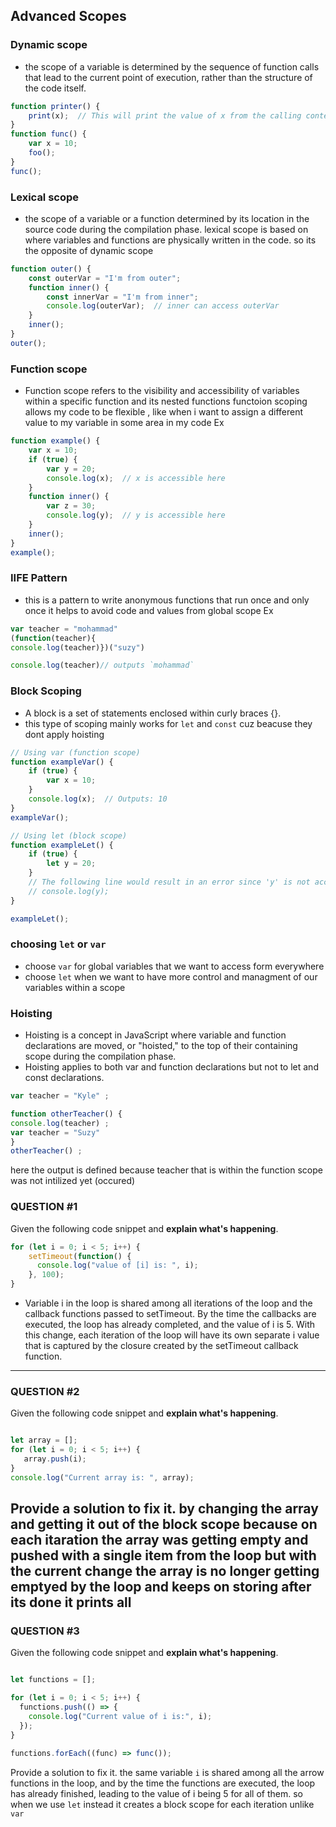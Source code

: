 ## Advanced Scopes

### Dynamic scope
- the scope of a variable is determined by the sequence of function calls that lead to the current point of execution, rather than the structure of the code itself.
```javascript
function printer() {
    print(x);  // This will print the value of x from the calling context, not the definition context. when its being called 
}
function func() {
    var x = 10;
    foo();
}
func();

```
### Lexical scope 
- the scope of a variable or a function determined by its location in the source code during the compilation phase. lexical scope is based on where variables and functions are physically written in the code. so its the opposite of dynamic scope
```javascript
function outer() {
    const outerVar = "I'm from outer";
    function inner() {
        const innerVar = "I'm from inner";
        console.log(outerVar);  // inner can access outerVar
    }
    inner();
}
outer();
```
### Function scope
- Function scope refers to the visibility and accessibility of variables within a specific function and its nested functions
functoion scoping allows my code to be flexible , like when i want to assign a different value to my variable in some area in my code
Ex 
```javascript
function example() {
    var x = 10;
    if (true) {
        var y = 20;
        console.log(x);  // x is accessible here
    }
    function inner() {
        var z = 30;
        console.log(y);  // y is accessible here
    }
    inner();
}
example();
```
### IIFE Pattern
- this is a pattern to write anonymous functions that run once and only once 
it helps to avoid code and values from global scope
Ex 
```javascript
var teacher = "mohammad"
(function(teacher){
console.log(teacher)})("suzy")

console.log(teacher)// outputs `mohammad` 
```
### Block Scoping 
- A block is a set of statements enclosed within curly braces {}.
- this type of scoping mainly works for `let` and `const` cuz beacuse they dont apply hoisting
```javascript
// Using var (function scope)
function exampleVar() {
    if (true) {
        var x = 10;
    }
    console.log(x);  // Outputs: 10
}
exampleVar();

// Using let (block scope)
function exampleLet() {
    if (true) {
        let y = 20;
    }
    // The following line would result in an error since 'y' is not accessible here
    // console.log(y);
}

exampleLet();
```
### choosing `let` or `var`
- choose `var` for global variables that we want to access form everywhere
- choose `let` when we want to have more control and managment of our variables within a scope
### Hoisting 
- Hoisting is a concept in JavaScript where variable and function declarations are moved, or "hoisted," to the top of their containing scope during the compilation phase.
- Hoisting applies to both var and function declarations but not to let and const declarations.
```javascript
var teacher = "Kyle" ;

function otherTeacher() {
console.log(teacher) ;
var teacher = "Suzy"
}
otherTeacher() ;
```
here the output is defined because teacher that is within the function scope was not intilized yet (occured)
### QUESTION #1

Given the following code snippet and **explain what's happening**.

```javascript
for (let i = 0; i < 5; i++) {
    setTimeout(function() {
      console.log("value of [i] is: ", i);
    }, 100);
}
```

- Variable i in the loop is shared among all iterations of the loop and the callback functions passed to setTimeout. By the time the callbacks are executed, the loop has already completed, and the value of i is 5.
With this change, each iteration of the loop will have its own separate i value that is captured by the closure created by the setTimeout callback function.
-------------------------------------------------------------------

### QUESTION #2

Given the following code snippet and **explain what's happening**. 

```javascript

let array = []; 
for (let i = 0; i < 5; i++) {
   array.push(i); 
}
console.log("Current array is: ", array);

```
Provide a solution to fix it. 
by changing the array and getting it out of the block scope because on each itaration the array was getting empty and pushed with a single item from the loop but with the current change the array is no longer getting emptyed by the loop and keeps on storing after its done it prints all 
-------------------------------------------------------------------

### QUESTION #3

Given the following code snippet and **explain what's happening**. 

```javascript

let functions = [];

for (let i = 0; i < 5; i++) {
  functions.push(() => {
    console.log("Current value of i is:", i);
  });
}

functions.forEach((func) => func());

```

Provide a solution to fix it. 
the same variable `i` is shared among all the arrow functions in the loop, and by the time the functions are executed, the loop has already finished, leading to the value of i being 5 for all of them. so when we use `let` instead it creates a block scope for each iteration unlike `var` 
